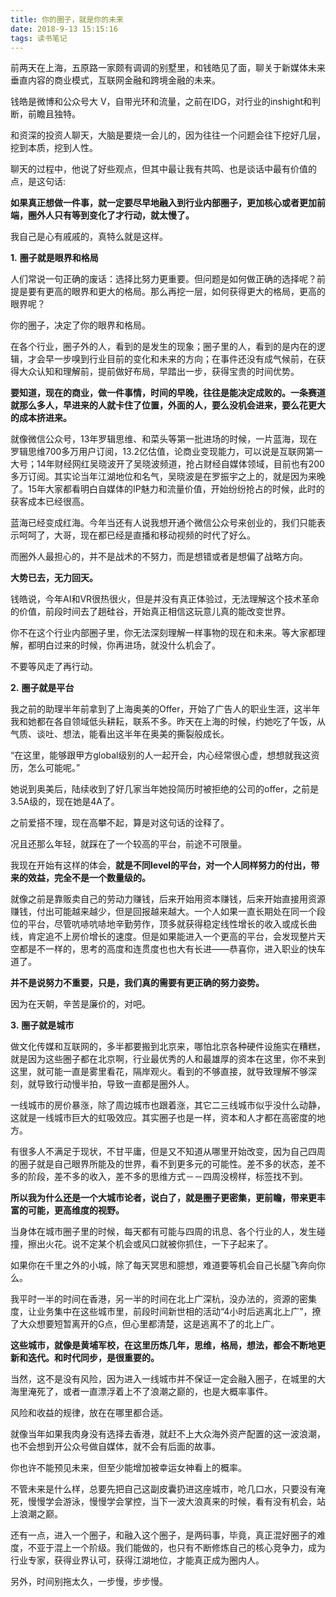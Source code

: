 ```yaml
---
title: 你的圈子，就是你的未来
date: 2018-9-13 15:15:16
tags: 读书笔记
---
```


前两天在上海，五原路一家颇有调调的别墅里，和钱皓见了面，聊关于新媒体未来垂直内容的商业模式，互联网金融和跨境金融的未来。

钱皓是微博和公众号大 V，自带光环和流量，之前在IDG，对行业的inshight和判断，前瞻且独特。

和资深的投资人聊天，大脑是要烧一会儿的，因为往往一个问题会往下挖好几层，挖到本质，挖到人性。

聊天的过程中，他说了好些观点，但其中最让我有共鸣、也是谈话中最有价值的点，是这句话:

**如果真正想做一件事，就一定要尽早地融入到行业内部圈子，更加核心或者更加前端，圈外人只有等到变化了才行动，就太慢了。**

我自己是心有戚戚的，真特么就是这样。



**1.** **圈子就是眼界和格局**

人们常说一句正确的废话：选择比努力更重要。但问题是如何做正确的选择呢？前提是要有更高的眼界和更大的格局。那么再挖一层，如何获得更大的格局，更高的眼界呢？

你的圈子，决定了你的眼界和格局。

在各个行业，圈子外的人，看到的是发生的现象；圈子里的人，看到的是内在的逻辑，才会早一步嗅到行业目前的变化和未来的方向；在事件还没有成气候前，在获得大众认知和理解前，提前做好布局，早踏出一步，获得宝贵的时间优势。

**要知道，现在的商业，做一件事情，时间的早晚，往往是能决定成败的。一条赛道就那么多人，早进来的人就卡住了位置，外面的人，要么没机会进来，要么花更大的成本挤进来。**

就像微信公众号，13年罗辑思维、和菜头等第一批进场的时候，一片蓝海，现在罗辑思维700多万用户订阅，13.2亿估值，论商业变现能力，可以说是互联网第一大号；14年财经网红吴晓波开了吴晓波频道，抢占财经自媒体领域，目前也有200多万订阅。其实论当年江湖地位和名气，吴晓波是在罗振宇之上的，就是因为来晚了。15年大家都看明白自媒体的IP魅力和流量价值，开始纷纷抢占的时候，此时的获客成本已经很高。

蓝海已经变成红海。今年当还有人说我想开通个微信公众号来创业的，我们只能表示呵呵了，大哥，现在都已经是直播和移动视频的时代了好么。

而圈外人最担心的，并不是战术的不努力，而是想错或者是想偏了战略方向。

**大势已去，无力回天。**

钱皓说，今年AI和VR很热很火，但是并没有真正体验过，无法理解这个技术革命的价值，前段时间去了趟硅谷，开始真正相信这玩意儿真的能改变世界。

你不在这个行业内部圈子里，你无法深刻理解一样事物的现在和未来。等大家都理解，都明白过来的时候，你再进场，就没什么机会了。

不要等风走了再行动。



 **2.** **圈子就是平台**

我之前的助理半年前拿到了上海奥美的Offer，开始了广告人的职业生涯，这半年我和她都在各自领域低头耕耘，联系不多。昨天在上海的时候，约她吃了午饭，从气质、谈吐、想法，能看出这半年在奥美的撕裂般成长。

“在这里，能够跟甲方global级别的人一起开会，内心经常很心虚，想想就我这资历，怎么可能呢。”

她说到奥美后，陆续收到了好几家当年她投简历时被拒绝的公司的offer，之前是3.5A级的，现在她是4A了。

之前爱搭不理，现在高攀不起，算是对这句话的诠释了。

况且还那么年轻，就踩在了一个较高的平台，前途不可限量。

我现在开始有这样的体会，**就是不同level的平台，对一个人同样努力的付出，带来的效益，完全不是一个数量级的。**

就像之前是靠贩卖自己的劳动力赚钱，后来开始用资本赚钱，后来开始直接用资源赚钱，付出可能越来越少，但是回报越来越大。一个人如果一直长期处在同一个段位的平台，尽管吭哧吭哧地辛勤劳作，顶多就获得稳定线性增长的收入或成长曲线，肯定追不上房价增长的速度。但是如果能进入一个更高的平台，会发现整片天空都是不一样的，思考的高度和连贯度也也大有长进——恭喜你，进入职业的快车道了。

**并不是说努力不重要，只是，我们真的需要有更正确的努力姿势。**

因为在天朝，辛苦是廉价的，对吧。



**3.** **圈子就是城市**

做文化传媒和互联网的，多半都要搬到北京来，哪怕北京各种硬件设施实在糟糕，就是因为这些圈子都在北京啊，行业最优秀的人和最雄厚的资本在这里，你不来到这里，就可能一直是雾里看花，隔岸观火。看到的不够直接，就导致理解不够深刻，就导致行动慢半拍，导致一直都是圈外人。

一线城市的房价暴涨，除了周边城市也跟着涨，其它二三线城市似乎没什么动静，这就是一线城市巨大的虹吸效应。其实圈子也是一样，资本和人才都在高密度的地方。

有很多人不满足于现状，不甘平庸，但是又不知道从哪里开始改变，因为自己四周的圈子就是自己眼界所能及的世界，看不到更多元的可能性。差不多的状态，差不多的阶段，差不多的收入，差不多的思维方式－－四周没榜样，标签找不到。

 **所以我为什么还是一个大城市论者，说白了，就是圈子更密集，更前瞻，带来更丰富的可能，更高维度的视野。**

当身体在城市圈子里的时候，每天都有可能与四周的讯息、各个行业的人，发生碰撞，擦出火花。说不定某个机会或风口就被你抓住，一下子起来了。

如果你在千里之外的小城，除了每天冥思和臆想，难道要等机会自己长腿飞奔向你么。

我平时一半的时间在香港，另一半的时间在北上广深杭，没办法的，资源的密集度，让业务集中在这些城市里，前段时间新世相的活动“4小时后逃离北上广”，撩了大众想要短暂离开的G点，但心里都清楚，这是逃离不了的北上广。

**这些城市，就像是黄埔军校，在这里历炼几年，思维，格局，想法，都会不断地更新和迭代。和时代同步，是很重要的。**

当然，这不是没有风险，因为进入一线城市并不保证一定会融入圈子，在城里的大海里淹死了，或者一直漂浮着上不了浪潮之巅的，也是大概率事件。

风险和收益的规律，放在在哪里都合适。

就像当年如果我肉身没有选择去香港，就赶不上大众海外资产配置的这一波浪潮，也不会想到开公众号做自媒体，就不会有后面的故事。

你也许不能预见未来，但至少能增加被幸运女神看上的概率。

不管未来是什么样，总要先把自己这副皮囊扔进这座城市，呛几口水，只要没有淹死，慢慢学会游泳，慢慢学会掌控，当下一波大浪真来的时候，看有没有机会，站上浪潮之巅。

还有一点，进入一个圈子，和融入这个圈子，是两码事，毕竟，真正混好圈子的难度，不亚于混上一个阶级。我们能做的，也只有不断修炼自己的核心竞争力，成为行业专家，获得业界认可，获得江湖地位，才能真正成为圈内人。



另外，时间别拖太久，一步慢，步步慢。